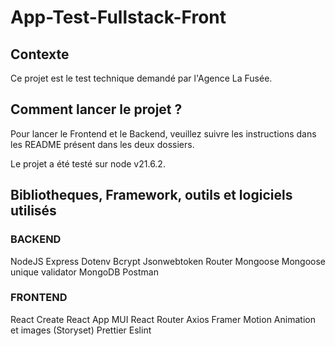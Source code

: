 # App-Test-Fullstack-Front

## Contexte

Ce projet est le test technique demandé par l'Agence La Fusée.

## Comment lancer le projet ?

Pour lancer le Frontend et le Backend, veuillez suivre les instructions dans les README présent dans les deux dossiers.

Le projet a été testé sur node v21.6.2.

## Bibliotheques, Framework, outils et logiciels utilisés

### BACKEND

NodeJS
Express
Dotenv
Bcrypt
Jsonwebtoken
Router
Mongoose
Mongoose unique validator
MongoDB
Postman

### FRONTEND

React
Create React App
MUI
React Router
Axios
Framer Motion
Animation et images (Storyset)
Prettier
Eslint
